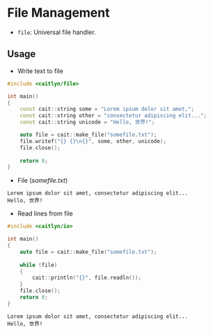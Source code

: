 # File Management

- `file`: Universal file handler.

## Usage

- Write text to file

```c++
#include <caitlyn/file>

int main()
{
    const cait::string some = "Lorem ipsum dolor sit amet,";
    const cait::string other = "consectetur adipiscing elit...";
    const cait::string unicode = "Hello, 世界!";

    auto file = cait::make_file("somefile.txt");
    file.writef("{} {}\n{}", some, other, unicode);
    file.close();
  
    return 0;
}
```

- File (_somefile.txt_)

```text
Lorem ipsum dolor sit amet, consectetur adipiscing elit...
Hello, 世界!
```

- Read lines from file

```c++
#include <caitlyn/io>

int main()
{
    auto file = cait::make_file("somefile.txt");
    
    while (file)
    {
        cait::println("{}", file.readln());
    }
    file.close();
    return 0;
}
```

```text
Lorem ipsum dolor sit amet, consectetur adipiscing elit...
Hello, 世界!
```
